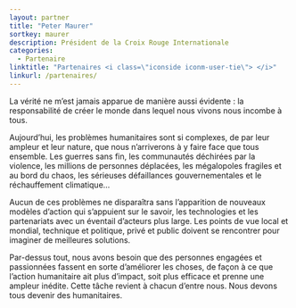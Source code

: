 ```yaml
---
layout: partner
title: "Peter Maurer"
sortkey: maurer
description: Président de la Croix Rouge Internationale
categories:
  - Partenaire
linktitle: "Partenaires <i class=\"iconside iconm-user-tie\"> </i>"
linkurl: /partenaires/
---
```

La vérité ne m’est jamais apparue de manière aussi évidente : la responsabilité de créer le monde dans lequel nous vivons nous incombe à tous.

Aujourd’hui, les problèmes humanitaires sont si complexes, de par leur ampleur et leur nature, que nous n’arriverons à y faire face que tous ensemble. Les guerres sans fin, les communautés déchirées par la violence, les millions de personnes déplacées, les mégalopoles fragiles et au bord du chaos, les sérieuses défaillances gouvernementales et le réchauffement climatique… 

Aucun de ces problèmes ne disparaîtra sans l’apparition de nouveaux modèles d’action qui s’appuient sur le savoir, les technologies et les partenariats avec un éventail d’acteurs plus large. Les points de vue local et mondial, technique et politique, privé et public doivent se rencontrer pour imaginer de meilleures solutions.

Par-dessus tout, nous avons besoin que des personnes engagées et passionnées fassent en sorte d’améliorer les choses, de façon à ce que l’action humanitaire ait plus d’impact, soit plus efficace et prenne une ampleur inédite. Cette tâche revient à chacun d’entre nous. Nous devons tous devenir des humanitaires.
